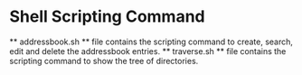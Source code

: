 # Shell Scripting Command
** addressbook.sh ** file contains the scripting command to create, search, edit and delete the addressbook entries.
** traverse.sh ** file contains the scripting command to show the tree of directories.

